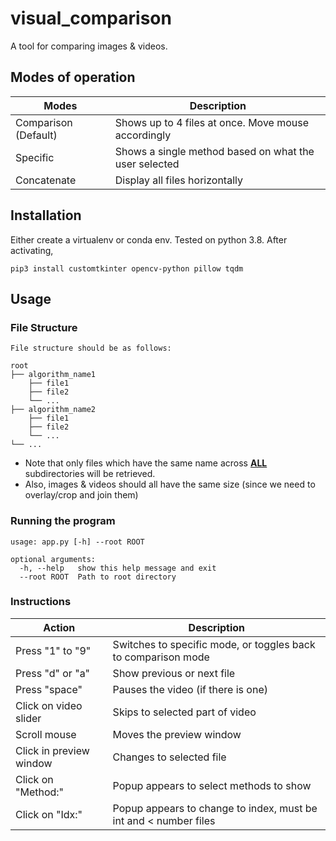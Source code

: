 # visual_comparison
A tool for comparing images &amp; videos.

## Modes of operation

| Modes                | Description                                           |
|----------------------|-------------------------------------------------------|
| Comparison (Default) | Shows up to 4 files at once. Move mouse accordingly   |
| Specific             | Shows a single method based on what the user selected |
| Concatenate          | Display all files horizontally                        |

## Installation

Either create a virtualenv or conda env. Tested on python 3.8. After activating,

```
pip3 install customtkinter opencv-python pillow tqdm
```

## Usage

### File Structure
```
File structure should be as follows:

root
├── algorithm_name1
    ├── file1
    ├── file2
    └── ...
├── algorithm_name2
    ├── file1
    ├── file2
    └── ...
└── ...
```

- Note that only files which have the same name across <b><u>ALL</u></b> subdirectories will be retrieved.
- Also, images & videos should all have the same size (since we need to overlay/crop and join them)

### Running the program
```
usage: app.py [-h] --root ROOT

optional arguments:
  -h, --help   show this help message and exit
  --root ROOT  Path to root directory
```

### Instructions

| Action                  | Description                                                      |
|-------------------------|------------------------------------------------------------------|
| Press "1" to "9"        | Switches to specific mode, or toggles back to comparison mode    |
| Press "d" or "a"        | Show previous or next file                                       |
| Press "space"           | Pauses the video (if there is one)                               |
| Click on video slider   | Skips to selected part of video                                  |
| Scroll mouse            | Moves the preview window                                         |
| Click in preview window | Changes to selected file                                         |
| Click on "Method:"      | Popup appears to select methods to show                          |
| Click on "Idx:"         | Popup appears to change to index, must be int and < number files |

